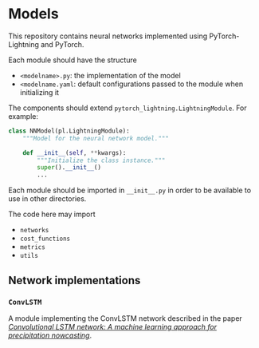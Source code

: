 # Models

This repository contains neural networks implemented using PyTorch-Lightning and PyTorch.

Each module should have the structure

- `<modelname>.py`: the implementation of the model
- `<modelname.yaml`: default configurations passed to the module when initializing it

The components should extend `pytorch_lightning.LightningModule`. For example:

```python
class NNModel(pl.LightningModule):
    """Model for the neural network model."""

    def __init__(self, **kwargs):
        """Initialize the class instance."""
        super().__init__()
        ...
```

Each module should be imported in `__init__.py` in order to be available to use in other directories.

The code here may import

- `networks`
- `cost_functions`
- `metrics`
- `utils`

## Network implementations

### `ConvLSTM`

A module implementing the ConvLSTM network described in the paper [_Convolutional LSTM network: A machine learning approach for precipitation nowcasting_](https://www.researchwithrutgers.com/en/publications/convolutional-lstm-network-a-machine-learning-approach-for-precip).
